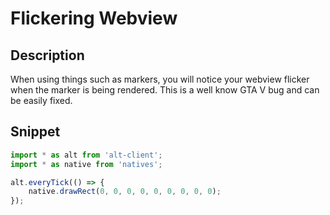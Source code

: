 # Flickering Webview

## Description

When using things such as markers, you will notice your webview flicker when the marker is being rendered. This is a well know GTA V bug and can be easily fixed.

## Snippet

```js
import * as alt from 'alt-client';
import * as native from 'natives';

alt.everyTick(() => {
    native.drawRect(0, 0, 0, 0, 0, 0, 0, 0, 0);
});
```
